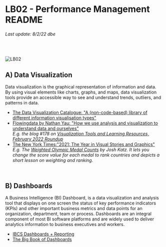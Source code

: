 # LB02 - Performance Management README
###### Last update: 8/2/22 dbe
</br>

![LB02](https://github.com/sawubona-gmbh/BINA-FS22-WORK/blob/main/zImages/MSc-WI_BINA_LB2_Performance-Management.png)

## A) Data Visualization

Data visualization is the graphical representation of information and data. By using visual elements like charts, graphs, and maps, data visualization tools provide an accessible way to see and understand trends, outliers, and patterns in data.

* [The Data Visualization Catalogue: "A (non-code-based) library of different information visualisation types"](https://datavizcatalogue.com/)  
* [Flowingdata by Nathan Yau: "How we use analysis and visualization to understand data and ourselves"](https://flowingdata.com/)  
*E.g. the blog #178 on [Visualization Tools and Learning Resources, February 2022 Roundup](https://flowingdata.com/2022/02/24/process-178-february-2022-roundup/)*  
* [The New York Times:"2021: The Year in Visual Stories and Graphics"](https://www.nytimes.com/interactive/2021/12/29/us/2021-year-in-graphics.html)  
*E.g. The [Weighted Olympic Medal Counts](https://www.nytimes.com/interactive/2022/02/07/upshot/which-country-leads-olympic-medal-count.html) by Josh Katz. It lets you change the score value for each medal to rank countries and depicts a short lesson on weighting and ranking.*
</br>

## B) Dashboards

A Business Intelligence (BI) Dashboard, is a data visualization and analysis tool that displays on one screen the status of key performance indicators (KPIs) and other important business metrics and data points for an organization, department, team or process. Dashboards are an integral component of most BI software platforms and are widely used to deliver analytics information to business executives and workers.  

* [IBCS Dashboards + Reporting](https://www.ibcs.com/de/)  
* [The Big Book of Dashboards](https://www.bigbookofdashboards.com/)  




